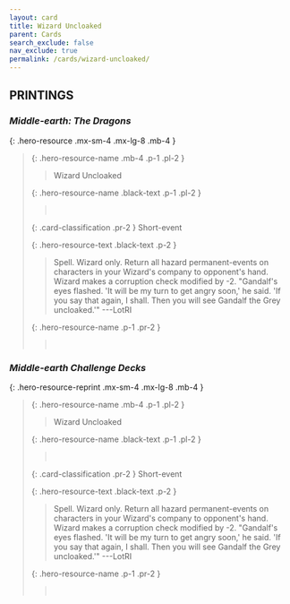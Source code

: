```yaml
---
layout: card
title: Wizard Uncloaked
parent: Cards
search_exclude: false
nav_exclude: true
permalink: /cards/wizard-uncloaked/
---
```


## PRINTINGS


### _Middle-earth: The Dragons_

{: .hero-resource .mx-sm-4 .mx-lg-8 .mb-4 }
> {: .hero-resource-name .mb-4 .p-1 .pl-2 }
> > <div class="card-mp"></div>
> > <div class="card-name">Wizard Uncloaked</div>
>
> {: .hero-resource-name .black-text .p-1 .pl-2 }
> > &nbsp;
>
> {: .card-classification .pr-2 }
> Short-event
>
> {: .hero-resource-text .black-text .p-2 }
> > Spell. Wizard only. Return all hazard permanent-events on characters in your Wizard's company to opponent's hand. Wizard makes a corruption check modified by -2.  "Gandalf's eyes flashed. 'It will be my turn to get angry soon,' he said. 'If you say that again, I shall. Then you will see Gandalf the Grey uncloaked.'"  ---LotRI 
> 
> {: .hero-resource-name .p-1 .pr-2 }
> > <div class="card-shield"></div>
> > <div class="card-corruption">&nbsp;</div>

### _Middle-earth Challenge Decks_

{: .hero-resource-reprint .mx-sm-4 .mx-lg-8 .mb-4 }
> {: .hero-resource-name .mb-4 .p-1 .pl-2 }
> > <div class="card-mp"></div>
> > <div class="card-name">Wizard Uncloaked</div>
>
> {: .hero-resource-name .black-text .p-1 .pl-2 }
> > &nbsp;
>
> {: .card-classification .pr-2 }
> Short-event
>
> {: .hero-resource-text .black-text .p-2 }
> > Spell. Wizard only. Return all hazard permanent-events on characters in your Wizard's company to opponent's hand. Wizard makes a corruption check modified by -2.  "Gandalf's eyes flashed. 'It will be my turn to get angry soon,' he said. 'If you say that again, I shall. Then you will see Gandalf the Grey uncloaked.'"  ---LotRI 
> 
> {: .hero-resource-name .p-1 .pr-2 }
> > <div class="card-shield"></div>
> > <div class="card-corruption">&nbsp;</div>
